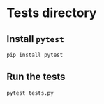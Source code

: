 # Tests directory

## Install `pytest`

```bash
pip install pytest 
```

## Run the tests

```bash
pytest tests.py
```
